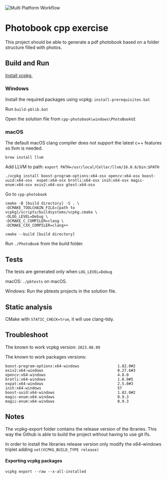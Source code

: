 ![Multi Platform Workflow](https://github.com/cosmin42/cpp-photobook/actions/workflows/cmake-multi-platform.yml/badge.svg)

# Photobook cpp exercise

This project should be able to generate a pdf photobook based on a folder structure filled with photos.

## Build and Run

[Install vcpkg.](https://vcpkg.io/en/getting-started.html)

### Windows
Install the required packages using vcpkg:
```install-prerequisites.bat```

Run ```build-pblib.bat```

Open the solution file from ```cpp-photobook\windows\PhotoBookUI```


### macOS

The default macOS clang compiler does not support the latest c++ features so llvm is needed.

```brew install llvm```

Add LLVM to path:
```export PATH=/usr/local/Cellar/llvm/16.0.6/bin:$PATH```

```./vcpkg install boost-program-options:x64-osx opencv:x64-osx boost-uuid:x64-osx  expat:x64-osx brotli:x64-osx inih:x64-osx magic-enum:x64-osx exiv2:x64-osx gtest:x64-osx```

Go to ```cpp-photobook```

```
cmake -B [build directory] -S . \
-DCMAKE_TOOLCHAIN_FILE=[path to vcpkg]/scripts/buildsystems/vcpkg.cmake \
-DLOG_LEVEL=Debug \
-DCMAKE_C_COMPILER=clang \
-DCMAKE_CXX_COMPILER=clang++
```

```cmake --build [build directory]```

Run ```./PhotoBook``` from the build folder.



## Tests
The tests are generated only when ```LOG_LEVEL=Debug```

macOS: ```./pbtests``` on macOS.

Windows: Run the pbtests projects in the solution file.


## Static analysis
CMake with ```STATIC_CHECK=true```, it will use clang-tidy.


## Troubleshoot
The known to work vcpkg version: ```2023.08.09``` 

The known to work packages versions:
```
boost-program-options:x64-windows                 1.82.0#2
exiv2:x64-windows                                 0.27.6#3
opencv:x64-windows                                4.8.0
brotli:x64-windows                                1.0.9#5
expat:x64-windows                                 2.5.0#3
inih:x64-windows                                  57
boost-uuid:x64-windows                            1.82.0#2
magic-enum:x64-windows                            0.9.3
magic-enum:x64-windows                            0.9.3
```

## Notes
The vcpkg-export folder contains the release version of the lbraries. This way the Github is able to build the project without having to use git lfs.

In order to install the libraries release version only modify the x64-windows triplet adding ```set(VCPKG_BUILD_TYPE release)```

#### Exporting vcpkg packages
```vcpkg export --raw --x-all-installed```